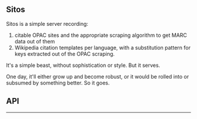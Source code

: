 Sitos
--------

Sitos is a simple server recording:
1. citable OPAC sites and the appropriate scraping algorithm to get MARC data out of them
2. Wikipedia citation templates per language, with a substitution pattern for keys extracted out of the OPAC scraping.

It's a simple beast, without sophistication or style.  But it serves.

One day, it'll either grow up and become robust, or it would be rolled into or subsumed by something better.  So it goes.

API
-----
-----


